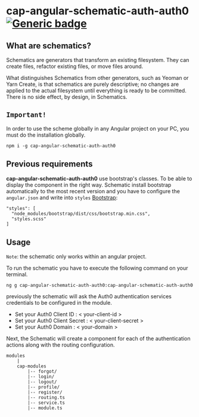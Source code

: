 # cap-angular-schematic-auth-auth0 [![Generic badge](https://img.shields.io/badge/CAP-Active-<COLOR>.svg)](https://shields.io/)

## What are schematics?
Schematics are generators that transform an existing filesystem. They can create files, refactor existing files, or move files around.

What distinguishes Schematics from other generators, such as Yeoman or Yarn Create, is that schematics are purely descriptive; no changes are applied to the actual filesystem until everything is ready to be committed. There is no side effect, by design, in Schematics.

## **`Important!`**
In order to use the scheme globally in any Angular project on your PC, you must do the installation globally.
```
npm i -g cap-angular-schematic-auth-auth0
```

## **Previous requirements**
**cap-angular-schematic-auth-auth0** use bootstrap's classes. To be able to display the component in the right way. Schematic install bootstrap automatically to the most recent version and you have to configure the `angular.json` and write into `styles` [Bootstrap](https://getbootstrap.com/docs/4.3/getting-started/download/):

```
"styles": [
  "node_modules/bootstrap/dist/css/bootstrap.min.css",
  "styles.scss"
]
```
 
## **Usage**
`Note`: the schematic only works within an angular project.

To run the schematic you have to execute the following command on your terminal.

```
ng g cap-angular-schematic-auth-auth0:cap-angular-schematic-auth-auth0
```

previously the schematic will ask the Auth0 authentication services credentials to be configured in the module.

* Set your Auth0 Client ID : < your-client-id >
* Set your Auth0 Client Secret : < your-client-secret >
* Set your Auth0 Domain : < your-domain >

Next, the Schematic will create a component for each of the authentication actions along with the routing configuration.

```
modules
    |
    cap-modules
        |-- forgot/
        |-- login/
        |-- logout/
        |-- profile/
        |-- register/
        |-- routing.ts 
        |-- service.ts
        |-- module.ts
        
```

